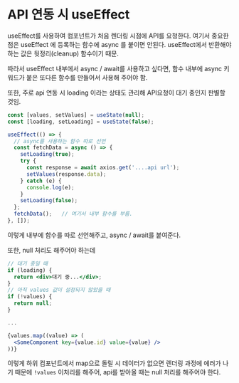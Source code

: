 # API 연동 시 useEffect

useEffect를 사용하여 컴포넌트가 처음 렌더링 시점에 API를 요청한다. 여기서 중요한 점은 useEffect 에 등록하는 함수에 async 를 붙이면 안된다. useEffect에서 반환해야 하는 값은 뒷정리(cleanup) 함수이기 때문.

따라서 useEffect 내부에서 async / await를 사용하고 싶다면, 함수 내부에 async 키워드가 붙은 또다른 함수를 만들어서 사용해 주어야 함.

또한, 주로 api 연동 시 loading 이라는 상태도 관리해 API요청이 대기 중인지 판별할 것임.

```jsx
const [values, setValues] = useState(null);
const [loading, setLoading] = useState(false);

useEffect(() => {
  // async를 사용하는 함수 따로 선언
  const fetchData = async () => {
    setLoading(true);
    try {
      const response = await axios.get('....api url');
      setValues(response.data);
    } catch (e) {
      console.log(e);
    }
    setLoading(false);
  };
  fetchData();   // 여기서 내부 함수를 부름.
}, []);
```

이렇게 내부에 함수를 따로 선언해주고, async / await를 붙여준다.

또한, null 처리도 해주어야 하는데

```jsx
// 대기 중일 때
if (loading) {
  return <div>대기 중...</div>;
}
// 아직 values 값이 설정되지 않았을 때
if (!values) {
  return null;
}

...

{values.map((value) => (
  <SomeComponent key={value.id} value={value} />
))}
```

이렇게 하위 컴포넌트에서 map으로 돌릴 시 데이터가 없으면 렌더링 과정에 에러가 나기 때문에 `!values` 이처리를 해주어, api를 받아올 때는 null 처리를 해주어야 한다.

